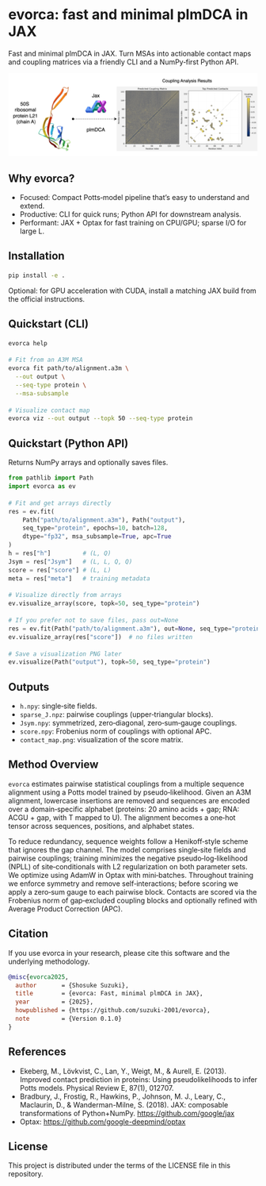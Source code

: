 # evorca: fast and minimal plmDCA in JAX

Fast and minimal plmDCA in JAX. Turn MSAs into actionable contact maps and coupling matrices via a friendly CLI and a NumPy‑first Python API.

![evorca contact map example](md/header.png)


## Why evorca?

- Focused: Compact Potts‑model pipeline that’s easy to understand and extend.
- Productive: CLI for quick runs; Python API for downstream analysis.
- Performant: JAX + Optax for fast training on CPU/GPU; sparse I/O for large L.


## Installation

```bash
pip install -e .
```

Optional: for GPU acceleration with CUDA, install a matching JAX build from the official instructions.


## Quickstart (CLI)

```bash
evorca help

# Fit from an A3M MSA
evorca fit path/to/alignment.a3m \
  --out output \
  --seq-type protein \
  --msa-subsample

# Visualize contact map
evorca viz --out output --topk 50 --seq-type protein
```


## Quickstart (Python API)
Returns NumPy arrays and optionally saves files.

```python
from pathlib import Path
import evorca as ev

# Fit and get arrays directly
res = ev.fit(
    Path("path/to/alignment.a3m"), Path("output"),
    seq_type="protein", epochs=10, batch=128,
    dtype="fp32", msa_subsample=True, apc=True
)
h = res["h"]         # (L, Q)
Jsym = res["Jsym"]   # (L, L, Q, Q)
score = res["score"] # (L, L)
meta = res["meta"]   # training metadata

# Visualize directly from arrays
ev.visualize_array(score, topk=50, seq_type="protein")

# If you prefer not to save files, pass out=None
res = ev.fit(Path("path/to/alignment.a3m"), out=None, seq_type="protein", epochs=1)
ev.visualize_array(res["score"])  # no files written

# Save a visualization PNG later
ev.visualize(Path("output"), topk=50, seq_type="protein")
```


## Outputs
- `h.npy`: single‑site fields.
- `sparse_J.npz`: pairwise couplings (upper‑triangular blocks).
- `Jsym.npy`: symmetrized, zero‑diagonal, zero‑sum‑gauge couplings.
- `score.npy`: Frobenius norm of couplings with optional APC.
- `contact_map.png`: visualization of the score matrix.


## Method Overview
`evorca` estimates pairwise statistical couplings from a multiple sequence alignment using a Potts model trained by pseudo‑likelihood. Given an A3M alignment, lowercase insertions are removed and sequences are encoded over a domain‑specific alphabet (proteins: 20 amino acids + gap; RNA: ACGU + gap, with T mapped to U). The alignment becomes a one‑hot tensor across sequences, positions, and alphabet states.

To reduce redundancy, sequence weights follow a Henikoff‑style scheme that ignores the gap channel. The model comprises single‑site fields and pairwise couplings; training minimizes the negative pseudo‑log‑likelihood (NPLL) of site‑conditionals with L2 regularization on both parameter sets. We optimize using AdamW in Optax with mini‑batches. Throughout training we enforce symmetry and remove self‑interactions; before scoring we apply a zero‑sum gauge to each pairwise block. Contacts are scored via the Frobenius norm of gap‑excluded coupling blocks and optionally refined with Average Product Correction (APC).


## Citation
If you use evorca in your research, please cite this software and the underlying methodology.

```bibtex
@misc{evorca2025,
  author       = {Shosuke Suzuki},
  title        = {evorca: Fast, minimal plmDCA in JAX},
  year         = {2025},
  howpublished = {https://github.com/suzuki-2001/evorca},
  note         = {Version 0.1.0}
}
```


## References
- Ekeberg, M., Lövkvist, C., Lan, Y., Weigt, M., & Aurell, E. (2013). Improved contact prediction in proteins: Using pseudolikelihoods to infer Potts models. Physical Review E, 87(1), 012707.
- Bradbury, J., Frostig, R., Hawkins, P., Johnson, M. J., Leary, C., Maclaurin, D., & Wanderman-Milne, S. (2018). JAX: composable transformations of Python+NumPy. https://github.com/google/jax
- Optax: https://github.com/google-deepmind/optax


## License
This project is distributed under the terms of the LICENSE file in this repository.
